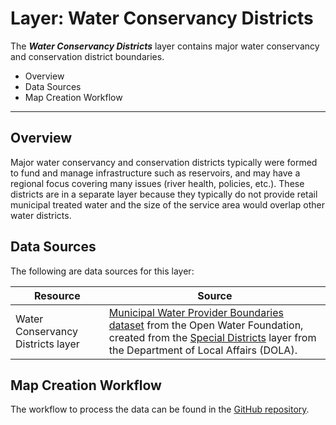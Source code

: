 # Layer: Water Conservancy Districts #

The ***Water Conservancy Districts*** layer contains major water conservancy and conservation district boundaries.

*   Overview
*   Data Sources
*   Map Creation Workflow

---

## Overview ##

Major water conservancy and conservation districts typically were formed to fund and manage infrastructure such as reservoirs,
and may have a regional focus covering many issues (river health, policies, etc.).
These districts are in a separate layer because they typically do not provide retail municipal treated water
and the size of the service area would overlap other water districts.

## Data Sources ##

The following are data sources for this layer:

| **Resource** | **Source** |
| -- | -- |
| Water Conservancy Districts layer | [Municipal Water Provider Boundaries dataset](http://data.openwaterfoundation.org/state/co/owf/municipal-water-provider-boundaries/) from the Open Water Foundation, created from the [Special Districts](https://demography.dola.colorado.gov/assets/html/gis.html) layer from the Department of Local Affairs (DOLA). |

## Map Creation Workflow ##

The workflow to process the data can be found in the
[GitHub repository](https://github.com/OpenWaterFoundation/owf-infomapper-co-saint-vrain/tree/master/workflow/BasinEntities/WaterSupply-WaterProviders).
